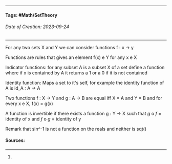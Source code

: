 __________________________________________________________________________
#### **Tags:** #Math/SetTheory 
###### *Date of Creation: 2023-09-24*
__________________________________________________________________________

For any two sets X and Y we can consider functions f : x -> y

Functions are rules that gives an element f(x) e Y for any x e X

Indicator functions: for any subset A is a subset X of a set define a function where if x is contained by A it returns a 1 or a 0 if it is not contained

Identity function: Maps a set to it's self, for example the identity function of A is id_A : A -> A

Two functions f : X -> Y and g : A -> B are equal iff X = A and Y = B and for every x e X, f(x) = g(x)

A function is invertible if there exists a function g : Y -> X such that *g* o *f* = identity of x and *f* o *g* = identity of y

Remark that sin^-1 is not a function on the reals and neither is sqt()

#### Sources:
__________________________________________________________________________
1. 